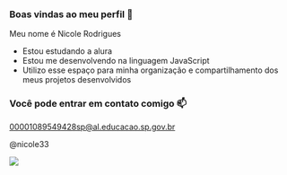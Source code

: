 ### Boas vindas ao meu perfil 💜

Meu nome é Nicole Rodrigues 

- Estou estudando a alura 
- Estou me desenvolvendo na linguagem JavaScript
- Utilizo esse espaço para minha organização e compartilhamento dos meus projetos desenvolvidos

### Você pode entrar em contato comigo 📫

00001089549428sp@al.educacao.sp.gov.br

@nicole33


![](https://media.tenor.com/olr0tUuWI7gAAAAi/cuh-cat.gif)
